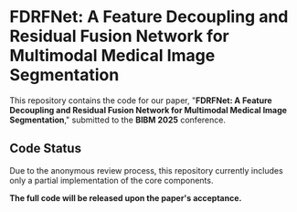 # FDRFNet: A Feature Decoupling and Residual Fusion Network for Multimodal Medical Image Segmentation

This repository contains the code for our paper, "**FDRFNet: A Feature Decoupling and Residual Fusion Network for Multimodal Medical Image Segmentation**," submitted to the **BIBM 2025** conference.

## Code Status
Due to the anonymous review process, this repository currently includes only a partial implementation of the core components.

**The full code will be released upon the paper's acceptance.**

